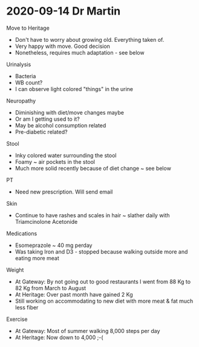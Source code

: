 # 2020-09-14 Dr Martin 

Move to Heritage

* Don't have to worry about growing old. Everything taken of.
* Very happy with move. Good decision
* Nonetheless, requires much adaptation - see below

Urinalysis

* Bacteria
* WB count?
* I can observe light colored "things" in the urine

Neuropathy

* Diminishing with diet/move changes maybe
* Or am I getting used to it?
* May be alcohol consumption related
* Pre-diabetic related?


Stool

* Inky colored water surrounding the stool
* Foamy ~ air pockets in the stool
* Much more solid recently because of diet change ~ see below 

PT

* Need new prescription. Will send email

Skin

* Continue to have rashes and scales in hair ~ slather daily with Triamcinolone Acetonide


Medications

* Esomeprazole ~ 40 mg perday
* Was taking Iron and D3 - stopped because walking outside more and eating more meat


Weight

* At Gateway: By not going out to good restaurants I went from 88 Kg to 82 Kg from March to August
* At Heritage: Over past month have gained 2 Kg
* Still working on accommodating to new diet with more meat & fat much less fiber

Exercise

* At Gateway:  Most of summer walking 8,000 steps per day
* At Heritage: Now down to 4,000 ;-(

